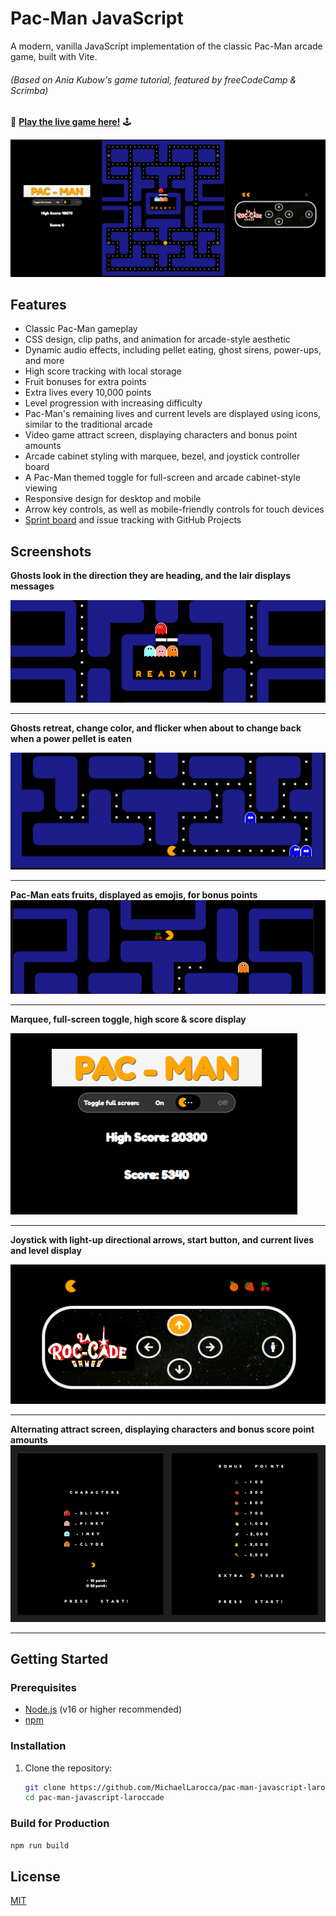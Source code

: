 # Pac-Man JavaScript

A modern, vanilla JavaScript implementation of the classic Pac-Man arcade game, built with Vite.

###### (Based on Ania Kubow's game tutorial, featured by freeCodeCamp & Scrimba)

🔗 [**Play the live game here!**](https://pac-man-javascript-laroccade.netlify.app/) 🕹

![Pac-Man Logo](/public/images/LC-Pac-Man-screen-shot.png)

## Features

- Classic Pac-Man gameplay
- CSS design, clip paths, and animation for arcade-style aesthetic
- Dynamic audio effects, including pellet eating, ghost sirens, power-ups, and more
- High score tracking with local storage
- Fruit bonuses for extra points
- Extra lives every 10,000 points
- Level progression with increasing difficulty
- Pac-Man's remaining lives and current levels are displayed using icons, similar to the traditional arcade
- Video game attract screen, displaying characters and bonus point amounts
- Arcade cabinet styling with marquee, bezel, and joystick controller board
- A Pac-Man themed toggle for full-screen and arcade cabinet-style viewing
- Responsive design for desktop and mobile
- Arrow key controls, as well as mobile-friendly controls for touch devices
- [Sprint board](https://github.com/users/MichaelLarocca/projects/1/views/1) and issue tracking with GitHub Projects

## Screenshots

**Ghosts look in the direction they are heading, and the lair displays messages**  

![Ghosts-Eyes-Lair](/public/images/Ghosts-Eyes-Lair.png)

---

**Ghosts retreat, change color, and flicker when about to change back when a power pellet is eaten**  

![Scared-Ghosts](/public/images/Scared-Ghosts.png)

---

**Pac-Man eats fruits, displayed as emojis, for bonus points**
![bonus-fruit](/public/images/bonus-fruit.png)

---

**Marquee, full-screen toggle, high score & score display**

![Score-Display](/public/images/Score-Display.png)

---

**Joystick with light-up directional arrows, start button, and current lives and level display**

![Joystick](/public/images/Joystick.png)

---

**Alternating attract screen, displaying characters and bonus score point amounts**
![Title And Score Screen](/public/images/TitleAndScoreScreen.png)

---

## Getting Started

### Prerequisites

- [Node.js](https://nodejs.org/) (v16 or higher recommended)
- [npm](https://www.npmjs.com/)

### Installation

1. Clone the repository:
   ```bash
   git clone https://github.com/MichaelLarocca/pac-man-javascript-laroccade.git
   cd pac-man-javascript-laroccade
   ```

### Build for Production

```bash
npm run build
```

## License

[MIT](LICENSE)
